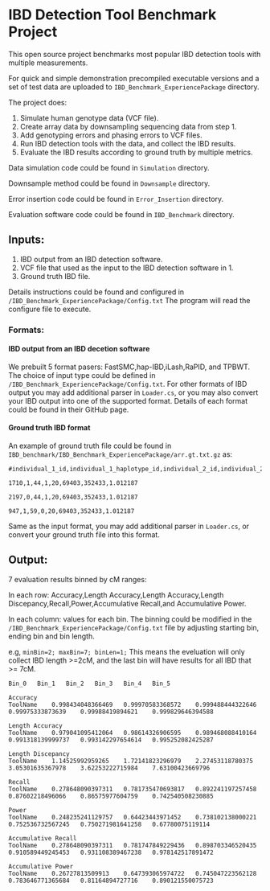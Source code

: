# IBD Detection Tool Benchmark Project

This open source project benchmarks most popular IBD detection tools with multiple measurements. 

For quick and simple demonstration precompiled executable versions and a set of test data are uploaded to ```IBD_Benchmark_ExperiencePackage``` directory.

The project does:
1. Simulate human genotype data (VCF file).
2. Create array data by downsampling sequencing data from step 1.
3. Add genotyping errors and phasing errors to VCF files.
4. Run IBD detection tools with the data, and collect the IBD results.
5. Evaluate the IBD results according to ground truth by multiple metrics.

Data simulation code could be found in ```Simulation``` directory.

Downsample method could be found in ```Downsample``` directory.

Error insertion code could be found in  ```Error_Insertion``` directory.

Evaluation software code could be found in  ```IBD_Benchmark``` directory.


## Inputs:
1. IBD output from an IBD detection software.
2. VCF file that used as the input to the IBD detection software in 1.
3. Ground truth IBD file.

Details instructions could be found and configured in ```/IBD_Benchmark_ExperiencePackage/Config.txt```
The program will read the configure file to execute.

### Formats:
#### IBD output from an IBD decetion software
We prebuilt 5 format pasers: FastSMC,hap-IBD,iLash,RaPID, and TPBWT. The choice of input type could be defined in ```/IBD_Benchmark_ExperiencePackage/Config.txt```.
For other formats of IBD output you may add additional parser in ```Loader.cs```, or you may also convert your IBD output into one of the supported format. Details of each format could be found in their GitHub page. 

#### Ground truth IBD format
An example of ground truth file could be found in ```IBD_benchmark/IBD_Benchmark_ExperiencePackage/arr.gt.txt.gz``` as:
```
#individual_1_id,individual_1_haplotype_id,individual_2_id,individual_2_haplotype_id,chromosome_id,true_ibd_physical_position_start,true_ibd_physical_position_end,genetic_length

1710,1,44,1,20,69403,352433,1.012187

2197,0,44,1,20,69403,352433,1.012187

947,1,59,0,20,69403,352433,1.012187
```
Same as the input format, you may add additional parser in ```Loader.cs```, or convert your ground truth file into this format.

## Output:
7 evaluation results binned by cM ranges:

In each row: Accuracy,Length Accuracy,Length Accuracy,Length Discepancy,Recall,Power,Accumulative Recall,and Accumulative Power.

In each column: values for each bin. The binning could be modified in the ```/IBD_Benchmark_ExperiencePackage/Config.txt``` file by adjusting starting bin, ending bin and bin length. 

e.g, ```minBin=2; maxBin=7; binLen=1;``` This means the eveluation will only collect IBD length >=2cM, and the last bin will have results for all IBD that >= 7cM.

```
Bin_0	Bin_1	Bin_2	Bin_3	Bin_4	Bin_5	

Accuracy
ToolName	0.998434048366469	0.99970583368572	0.999488444322646	0.99975333873639	0.99988419894621	0.999829646394588	

Length Accuracy
ToolName	0.979041095412064	0.98614326906595	0.989468088410164	0.991318139999737	0.993142297654614	0.995252082425287	

Length Discepancy
ToolName	1.14525992959265	1.72141823296979	2.27453118780375	3.05301635367978	3.62253222715984	7.63100423669796	

Recall
ToolName	0.278648090397311	0.781735470693817	0.892241197257458	0.87602218496066	0.86575977604759	0.742540508230885	

Power
ToolName	0.248235241129757	0.64423443971452	0.738102138000221	0.752536732567245	0.750271981641258	0.67780075119114	

Accumulative Recall
ToolName	0.278648090397311	0.781747849229436	0.898703346520435	0.910589449245453	0.931108389467238	0.978142517891472	

Accumulative Power
ToolName	0.26727813509913	0.647393065974722	0.745047223562128	0.783646771365684	0.81164894727716	0.890121550075723	

```


